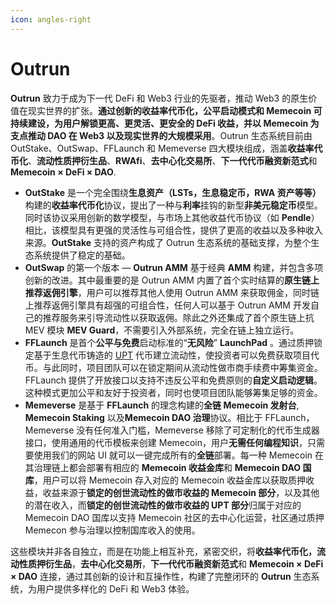 ```yaml
---
icon: angles-right
---
```


# Outrun

**Outrun** 致力于成为下一代 DeFi 和 Web3 行业的先驱者，推动 Web3 的原生价值在现实世界的扩张。**通过创新的收益率代币化，公平启动模式和 Memecoin 可持续建设，为用户解锁更高、更灵活、更安全的 DeFi 收益，并以 Memecoin 为支点推动 DAO 在 Web3 以及现实世界的大规模采用**。Outrun 生态系统目前由 OutStake、OutSwap、FFLaunch 和 Memeverse 四大模块组成，涵盖**收益率代币化**、**流动性质押衍生品**、**RWAfi**、**去中心化交易所**、**下一代代币融资新范式**和 **Memecoin × DeFi  × DAO**.

* **OutStake** 是一个完全围绕**生息资产（LSTs，生息稳定币，RWA 资产等等）**&#x6784;建的**收益率代币化**协议，提出了一种与**利率**挂钩的新型**非美元稳定币**模型。同时该协议采用创新的数学模型，与市场上其他收益代币协议（如 **Pendle**）相比，该模型具有更强的灵活性与可组合性，提供了更高的收益以及多种收入来源。**OutStake** 支持的资产构成了 Outrun 生态系统的基础支撑，为整个生态系统提供了稳定的基础。
* **OutSwap** 的第一个版本 — **Outrun AMM** 基于经典 **AMM** 构建，并包含多项创新的改进。其中最重要的是 Outrun AMM 内置了首个实时结算的**原生链上推荐返佣引擎**，用户可以推荐其他人使用 Outrun AMM 来获取佣金，同时链上推荐返佣引擎具有超强的可组合性，任何人可以基于 Outrun AMM 开发自己的推荐服务来引导流动性以获取返佣。除此之外还集成了首个原生链上抗 MEV 模块 **MEV Guard**，不需要引入外部系统，完全在链上独立运行。
* **FFLaunch** 是首个**公平与免费**启动标准的“**无风险**” **LaunchPad** 。通过质押锁定基于生息代币铸造的 [UPT](outstake/yield-tokenization/upt.md) 代币建立流动性，使投资者可以免费获取项目代币。与此同时，项目团队可以在锁定期间从流动性做市商手续费中筹集资金。FFLaunch 提供了开放接口以支持不违反公平和免费原则的**自定义启动逻辑**。这种模式更加公平和友好于投资者，同时也使项目团队能够筹集足够的资金。
* **Memeverse** 是基于 **FFLaunch** 的理念构建的**全链 Memecoin 发射台**, **Memecoin Staking** 以及**Memecoin DAO 治理**协议。相比于 FFLaunch，Memeverse 没有任何准入门槛，Memeverse 移除了可定制化的代币生成器接口，使用通用的代币模板来创建 Memecoin，用户**无需任何编程知识**，只需要使用我们的网站 UI 就可以一键完成所有的**全链**部署。每一种 Memecoin 在其治理链上都会部署有相应的 **Memecoin 收益金库**和 **Memecoin DAO 国库**，用户可以将 Memecoin 存入对应的 Memecoin 收益金库以获取质押收益，收益来源于**锁定的创世流动性的做市收益的 Memecoin 部分**，以及其他的潜在收入，而**锁定的创世流动性的做市收益的 UPT 部分**归属于对应的 Memecoin DAO 国库以支持 Memecoin 社区的去中心化运营，社区通过质押 Memecon 参与治理以控制国库收入的使用。

这些模块并非各自独立，而是在功能上相互补充，紧密交织，将**收益率代币化，流动性质押衍生品**，**去中心化交易所**，**下一代代币融资新范式**和 **Memecoin × DeFi  × DAO** 连接，通过其创新的设计和互操作性，构建了完整闭环的 **Outrun** 生态系统，为用户提供多样化的 DeFi 和 Web3 体验。
